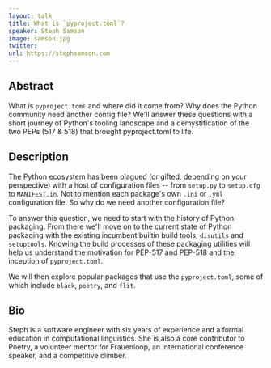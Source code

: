 ```yaml
---
layout: talk
title: What is `pyproject.toml`?
speaker: Steph Samson
image: samson.jpg
twitter: 
url: https://stephsamson.com
---
```


## Abstract
What is `pyproject.toml` and where did it come from? Why does the Python community need another config file? We'll answer these questions with a short journey of Python's tooling landscape and a demystification of the two PEPs (517 & 518) that brought pyproject.toml to life.

## Description
The Python ecosystem has been plagued (or gifted, depending on your perspective) with a host of configuration files -- from `setup.py` to `setup.cfg` to `MANIFEST.in`. Not to mention each package's own `.ini` or `.yml` configuration file. So why do we need another configuration file?

To answer this question, we need to start with the history of Python packaging. From there we'll move on to the current state of Python packaging with the existing incumbent builtin build tools, `disutils` and `setuptools`. Knowing the build processes of these packaging utilities will help us understand the motivation for PEP-517 and PEP-518 and the inception of `pyproject.toml`.

We will then explore popular packages that use the `pyproject.toml`, some of which include `black`, `poetry`, and `flit`.



## Bio
Steph is a software engineer with six years of experience and a formal education in computational linguistics. She is also a core contributor to Poetry, a volunteer mentor for Frauenloop, an international conference speaker, and a competitive climber. 

